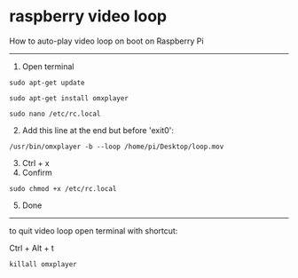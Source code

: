 # raspberry video loop
How to auto-play video loop on boot on Raspberry Pi

- - -

1. Open terminal 

`sudo apt-get update` 

`sudo apt-get install omxplayer` 

`sudo nano /etc/rc.local` 

2. Add this line at the end but before 'exit0':

`/usr/bin/omxplayer -b --loop /home/pi/Desktop/loop.mov`
 
 3. Ctrl + x
 4. Confirm
 
`sudo chmod +x /etc/rc.local`

 5. Done
 
 - - - 
 
to quit video loop open terminal with shortcut: 

Ctrl + Alt + t

`killall omxplayer`
